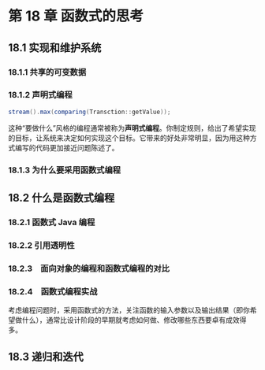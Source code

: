 # 第 18 章 函数式的思考

## 18.1 实现和维护系统

### 18.1.1 共享的可变数据

### 18.1.2 声明式编程

```java
stream().max(comparing(Transction::getValue));
```

这种“要做什么”风格的编程通常被称为**声明式编程**。你制定规则，给出了希望实现的目标，让系统来决定如何实现这个目标。它带来的好处非常明显，因为用这种方式编写的代码更加接近问题陈述了。

### 18.1.3 为什么要采用函数式编程

## 18.2 什么是函数式编程

### 18.2.1 函数式 Java 编程

### 18.2.2 引用透明性

### 18.2.3　面向对象的编程和函数式编程的对比

### 18.2.4　函数式编程实战
考虑编程问题时，采用函数式的方法，关注函数的输入参数以及输出结果（即你希望做什么），通常比设计阶段的早期就考虑如何做、修改哪些东西要卓有成效得多。

## 18.3 递归和迭代
